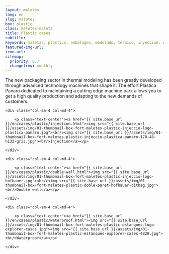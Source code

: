 ```yaml
---
layout: maletes
lang: en
slug: maletes
box: plastic
class: maletes-maleta
title: Plastic cases
subtitle:
keywords: maletas, plástico, embalages, modelado, térmico, inyección, doble pared, estancas
featured-img-url:
icon-url: 
sitemap:
  priority: 0.7
  changefreq: monthly
--- 
```


The new packaging sector in thermal modeling has been greatly developed through advanced technology machines that shape it. The effort Plastica Panaro dedicated to maintaining a cutting edge machine park allows you to get a high quality production and adapting to the new demands of customers.

<div class="row">

	<div class="col-sm-4 col-md-4">

		<p class="text-center"><a href="{{ site.base_url }}/en/cases/plastic/injection.html"><img src="{{ site.base_url }}/assets/img/01-thumbnail-box-fort-maletes-plastic-injeccio-logo-plastica-panaro.jpg"><br/><img src="{{ site.base_url }}/assets/img/01-thumbnail-box-fort-maletes-plastic-injeccio-plastica-panaro-170-48-h132-gris.jpg"><br/>Injection</a></p>

	</div>

	<div class="col-sm-4 col-md-4">

		<p class="text-center"><a href="{{ site.base_url }}/en/cases/plastic/double-wall.html"><img src="{{ site.base_url }}/assets/img/01-thumbnail-box-fort-maletes-plastic-injeccio-logo-hofbauer.jpg"><br/><img src="{{ site.base_url }}/assets/img/01-thumbnail-box-fort-maletes-plastic-doble-paret-hofbauer-citbag.jpg"><br/>Double wall</a></p>

	</div>

	<div class="col-sm-4 col-md-4">

		<p class="text-center"><a href="{{ site.base_url }}/en/cases/plastic/waterproof.html"><img src="{{ site.base_url }}/assets/img/01-thumbnail-box-fort-maletes-plastic-estanques-logo-explorer-cases.jpg"><img src="{{ site.base_url }}/assets/img/01-thumbnail-box-fort-maletes-plastic-estanques-explorer-cases-4820.jpg"><br/>Waterproof</a></p>

	</div>

</div>